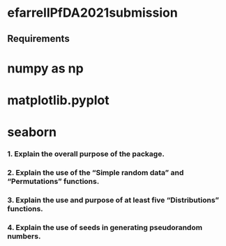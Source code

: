 # efarrellPfDA2021submission

## Requirements
# numpy as np
# matplotlib.pyplot
# seaborn

### 1. Explain the overall purpose of the package.
### 2. Explain the use of the “Simple random data” and “Permutations” functions.
### 3. Explain the use and purpose of at least five “Distributions” functions.
### 4. Explain the use of seeds in generating pseudorandom numbers.

